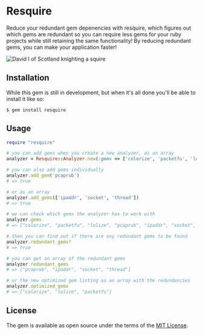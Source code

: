 # Resquire

Reduce your redundant gem depenencies with resquire, which figures out which gems are redundant so you can require less gems for your ruby projects while still retaining the same functionality! By reducing redundant gems, you can make your application faster!

![David I of Scotland knighting a squire](https://upload.wikimedia.org/wikipedia/commons/3/3f/DavidI%26squire.jpg)

## Installation

While this gem is still in development, but when it's all done you'll be able to install it like so:

    $ gem install resquire

## Usage

```ruby
require "resquire"

# you can add gems when you create a new analyzer, as an array
analyzer = Resquire::Analyzer.new(:gems => ['colorize', 'packetfu', 'lolize'])

# you can also add gems individually
analyzer.add_gem('pcaprub')
# => true

# or as an array
analyzer.add_gems(['ipaddr', 'socket', 'thread'])
# => true

# we can check which gems the analyzer has to work with
analyzer.gems
# => ["colorize", "packetfu", "lolize", "pcaprub", "ipaddr", "socket", "thread"]

# then you can find out if there are any redundant gems to be found 
analyzer.redundant_gems?
# => true

# you can get an array of the redundant gems
analyzer.redundant_gems
# => ["pcaprub", "ipaddr", "socket", "thread"]

# or the new optimized gem listing as an array with the redundancies
analyzer.optimized_gems
# => ["colorize", "lolize", "packetfu"]
```

## License

The gem is available as open source under the terms of the [MIT License](http://opensource.org/licenses/MIT).

